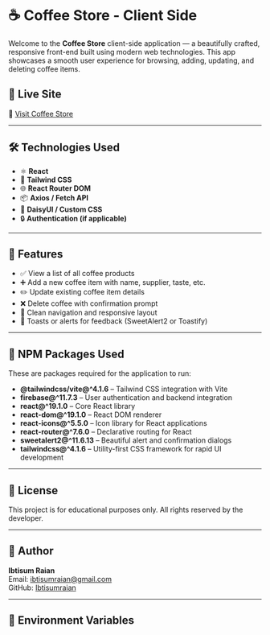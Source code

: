 # ☕ Coffee Store - Client Side

Welcome to the **Coffee Store** client-side application — a beautifully crafted, responsive front-end built using modern web technologies. This app showcases a smooth user experience for browsing, adding, updating, and deleting coffee items.

## 🚀 Live Site

🔗 [Visit Coffee Store](https://espresso-emporium-c8f01.web.app/)

---

## 🛠️ Technologies Used

- ⚛️ **React**
- 🎨 **Tailwind CSS**
- 🌐 **React Router DOM**
- 📦 **Axios / Fetch API**
- 💅 **DaisyUI / Custom CSS**
- 🔒 **Authentication (if applicable)**

---

## 📸 Features

- ✅ View a list of all coffee products
- ➕ Add a new coffee item with name, supplier, taste, etc.
- ✏️ Update existing coffee item details
- ❌ Delete coffee with confirmation prompt
- 🧭 Clean navigation and responsive layout
- 💬 Toasts or alerts for feedback (SweetAlert2 or Toastify)

---

## 🧰 NPM Packages Used

These are packages required for the application to run:

- **@tailwindcss/vite@^4.1.6** – Tailwind CSS integration with Vite
- **firebase@^11.7.3** – User authentication and backend integration
- **react@^19.1.0** – Core React library
- **react-dom@^19.1.0** – React DOM renderer
- **react-icons@^5.5.0** – Icon library for React applications
- **react-router@^7.6.0** – Declarative routing for React
- **sweetalert2@^11.6.13** – Beautiful alert and confirmation dialogs
- **tailwindcss@^4.1.6** – Utility-first CSS framework for rapid UI development

---

## 📄 License

This project is for educational purposes only. All rights reserved by the developer.

---

## 👤 Author

**Ibtisum Raian**  
Email: ibtisumraian@gmail.com  
GitHub: [Ibtisumraian](https://github.com/Ibtisumraian)

---



## 🔐 Environment Variables